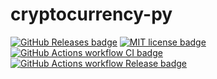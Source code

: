 # cryptocurrency-py

[![GitHub Releases badge][github-releases-badge]][github-releases-url]
[![MIT license badge][mit-badge]][mit-url]
[![GitHub Actions workflow CI badge][github-actions-ci-badge]][github-actions-ci-url]
[![GitHub Actions workflow Release badge][github-actions-release-badge]][github-actions-release-url]

[github-releases-badge]: https://img.shields.io/github/release/nukopy/cryptocurrency-py.svg
[github-releases-url]: https://github.com/nukopy/cryptocurrency-py/releases/
[mit-badge]: https://img.shields.io/badge/license-MIT-blue.svg
[mit-url]: https://github.com/nukopy/cryptocurrency-py/blob/main/LICENSE
[github-actions-ci-badge]: https://github.com/nukopy/cryptocurrency-py/actions/workflows/ci.yml/badge.svg?branch=main
[github-actions-ci-url]: https://github.com/nukopy/cryptocurrency-py/actions/workflows/ci.yml?query=branch:main
[github-actions-release-badge]: https://github.com/nukopy/cryptocurrency-py/actions/workflows/release.yml/badge.svg?branch=main
[github-actions-release-url]: https://github.com/nukopy/cryptocurrency-py/actions/workflows/release.yml?query=branch:main
